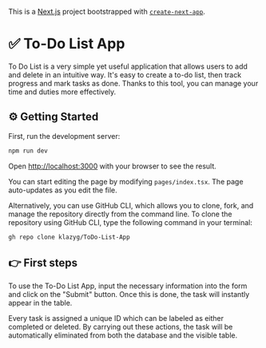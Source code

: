 This is a [Next.js](https://nextjs.org/) project bootstrapped with [`create-next-app`](https://github.com/vercel/next.js/tree/canary/packages/create-next-app).


# :white_check_mark: To-Do List App
To Do List is a very simple yet useful application that allows users to add and delete in an intuitive way. It's easy to create a to-do list, then track progress and mark tasks as done. Thanks to this tool, you can manage your time and duties more effectively.


## :gear: Getting Started

First, run the development server:

```bash
npm run dev
```

Open [http://localhost:3000](http://localhost:3000) with your browser to see the result.

You can start editing the page by modifying `pages/index.tsx`. The page auto-updates as you edit the file.

Alternatively, you can use GitHub CLI, which allows you to clone, fork, and manage the repository directly from the command line. To clone the repository using GitHub CLI, type the following command in your terminal:

```bash
gh repo clone klazyg/ToDo-List-App
```


## :point_right: First steps

To use the To-Do List App, input the necessary information into the form and click on the "Submit" button. Once this is done, the task will instantly appear in the table. 

Every task is assigned a unique ID which can be labeled as either completed or deleted. By carrying out these actions, the task will be automatically eliminated from both the database and the visible table.
